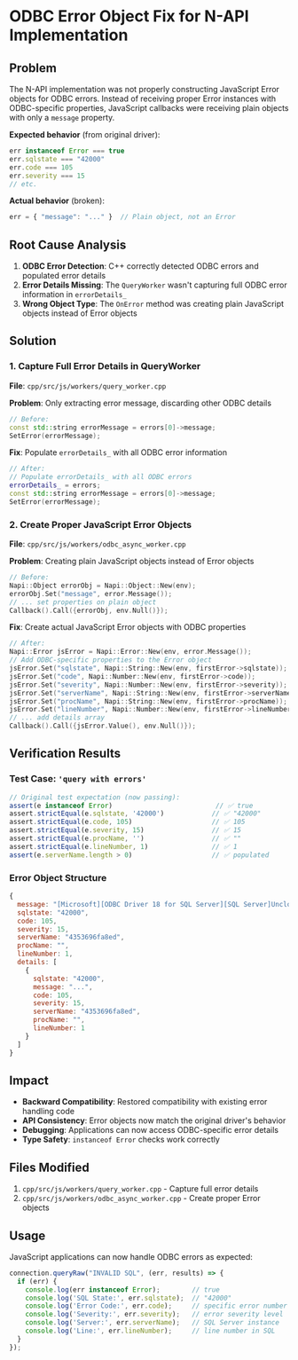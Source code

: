 # ODBC Error Object Fix for N-API Implementation

## Problem

The N-API implementation was not properly constructing JavaScript Error objects for ODBC errors. Instead of receiving proper Error instances with ODBC-specific properties, JavaScript callbacks were receiving plain objects with only a `message` property.

**Expected behavior** (from original driver):
```javascript
err instanceof Error === true
err.sqlstate === "42000"
err.code === 105
err.severity === 15
// etc.
```

**Actual behavior** (broken):
```javascript
err = { "message": "..." }  // Plain object, not an Error
```

## Root Cause Analysis

1. **ODBC Error Detection**: C++ correctly detected ODBC errors and populated error details
2. **Error Details Missing**: The `QueryWorker` wasn't capturing full ODBC error information in `errorDetails_`  
3. **Wrong Object Type**: The `OnError` method was creating plain JavaScript objects instead of Error objects

## Solution

### 1. Capture Full Error Details in QueryWorker

**File**: `cpp/src/js/workers/query_worker.cpp`

**Problem**: Only extracting error message, discarding other ODBC details
```cpp
// Before:
const std::string errorMessage = errors[0]->message;
SetError(errorMessage);
```

**Fix**: Populate `errorDetails_` with all ODBC error information
```cpp
// After:
// Populate errorDetails_ with all ODBC errors  
errorDetails_ = errors;
const std::string errorMessage = errors[0]->message;
SetError(errorMessage);
```

### 2. Create Proper JavaScript Error Objects

**File**: `cpp/src/js/workers/odbc_async_worker.cpp`

**Problem**: Creating plain JavaScript objects instead of Error objects
```cpp
// Before:
Napi::Object errorObj = Napi::Object::New(env);
errorObj.Set("message", error.Message());
// ... set properties on plain object
Callback().Call({errorObj, env.Null()});
```

**Fix**: Create actual JavaScript Error objects with ODBC properties
```cpp
// After:
Napi::Error jsError = Napi::Error::New(env, error.Message());
// Add ODBC-specific properties to the Error object
jsError.Set("sqlstate", Napi::String::New(env, firstError->sqlstate));
jsError.Set("code", Napi::Number::New(env, firstError->code));
jsError.Set("severity", Napi::Number::New(env, firstError->severity));
jsError.Set("serverName", Napi::String::New(env, firstError->serverName));
jsError.Set("procName", Napi::String::New(env, firstError->procName));
jsError.Set("lineNumber", Napi::Number::New(env, firstError->lineNumber));
// ... add details array
Callback().Call({jsError.Value(), env.Null()});
```

## Verification Results

### Test Case: `'query with errors'`
```javascript
// Original test expectation (now passing):
assert(e instanceof Error)                          // ✅ true
assert.strictEqual(e.sqlstate, '42000')            // ✅ "42000" 
assert.strictEqual(e.code, 105)                    // ✅ 105
assert.strictEqual(e.severity, 15)                 // ✅ 15
assert.strictEqual(e.procName, '')                 // ✅ ""
assert.strictEqual(e.lineNumber, 1)                // ✅ 1
assert(e.serverName.length > 0)                    // ✅ populated
```

### Error Object Structure
```javascript
{
  message: "[Microsoft][ODBC Driver 18 for SQL Server][SQL Server]Unclosed quotation mark...",
  sqlstate: "42000",
  code: 105,
  severity: 15, 
  serverName: "4353696fa8ed",
  procName: "",
  lineNumber: 1,
  details: [
    {
      sqlstate: "42000",
      message: "...",
      code: 105,
      severity: 15,
      serverName: "4353696fa8ed", 
      procName: "",
      lineNumber: 1
    }
  ]
}
```

## Impact

- **Backward Compatibility**: Restored compatibility with existing error handling code
- **API Consistency**: Error objects now match the original driver's behavior
- **Debugging**: Applications can now access ODBC-specific error details
- **Type Safety**: `instanceof Error` checks work correctly

## Files Modified

1. `cpp/src/js/workers/query_worker.cpp` - Capture full error details
2. `cpp/src/js/workers/odbc_async_worker.cpp` - Create proper Error objects

## Usage

JavaScript applications can now handle ODBC errors as expected:

```javascript
connection.queryRaw("INVALID SQL", (err, results) => {
  if (err) {
    console.log(err instanceof Error);        // true
    console.log('SQL State:', err.sqlstate);  // "42000"
    console.log('Error Code:', err.code);     // specific error number
    console.log('Severity:', err.severity);   // error severity level
    console.log('Server:', err.serverName);   // SQL Server instance
    console.log('Line:', err.lineNumber);     // line number in SQL
  }
});
```